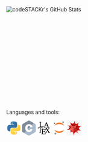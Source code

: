   <img align="left" alt="codeSTACKr's GitHub Stats" src="https://github-readme-stats.vercel.app/api?username=P3p2002&show_icons=true&hide_border=false&title_color=ff652f&icon_color=FFE400&bg_color=09131B&text_color=ffffff&border_color=0c1a25" />

<br /><br /><br /><br /><br /><br /><br />
---

<br /><br /><br />
Languages and tools:

<img src="./Images/python-svgrepo-com.svg" align="left" height="40" width="40" >
<img src="./Images/c-svgrepo-com.svg" align="left" height="40" width="40" >
<img src="./Images/latex-svgrepo-com.svg" align="left" height="40" width="40" >
<img src="./Images/jupyter-svgrepo-com.svg" align="left" height="40" width="40" >
<img src="./Images/logo_mathematica.jpeg" align="left" height="40" width="40" >
